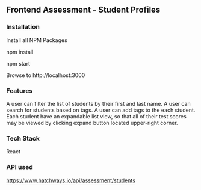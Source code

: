 ## Frontend Assessment - Student Profiles

### Installation

Install all NPM Packages

npm install

npm start

Browse to http://localhost:3000

### Features

A user can filter the list of students by their first and last name.
A user can search for students based on tags.
A user can add tags to the each student.
Each student have an expandable list view, so that all of their test scores may be viewed by clicking expand button located upper-right corner.


### Tech Stack

React

### API used

https://www.hatchways.io/api/assessment/students